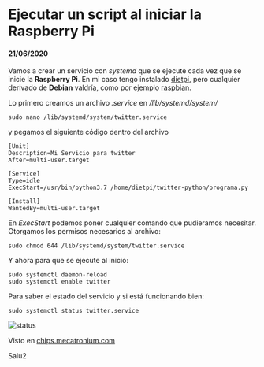 # Ejecutar un script al iniciar la Raspberry Pi

#### 21/06/2020

Vamos a crear un servicio con _systemd_ que se ejecute cada vez que se inicie la **Raspberry Pi**. En mi caso tengo instalado [dietpi](https://dietpi.com/), pero cualquier derivado de **Debian** valdría, como por ejemplo [raspbian](https://www.raspbian.org/).

Lo primero creamos un archivo _.service_ en _/lib/systemd/system/_

    sudo nano /lib/systemd/system/twitter.service

y pegamos el siguiente código dentro del archivo

```
[Unit]
Description=Mi Servicio para twitter
After=multi-user.target

[Service]
Type=idle
ExecStart=/usr/bin/python3.7 /home/dietpi/twitter-python/programa.py

[Install]
WantedBy=multi-user.target
```

En _ExecStart_ podemos poner cualquier comando que pudieramos necesitar.
Otorgamos los permisos necesarios al archivo:

    sudo chmod 644 /lib/systemd/system/twitter.service

Y ahora para que se ejecute al inicio:

    sudo systemctl daemon-reload
    sudo systemctl enable twitter

Para saber el estado del servicio y si está funcionando bien:

    sudo systemctl status twitter.service

![status](https://clonbg.netlify.app/crear-servicio/status.png "Status")

Visto en [chips.mecatronium.com](https://chips.mecatronium.com/tutorial-como-correr-un-script-de-python-al-iniciar-el-raspberry-pi/)

Salu2
